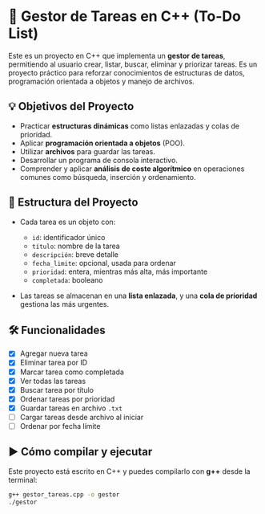 # 📝 Gestor de Tareas en C++ (To-Do List)

Este es un proyecto en C++ que implementa un **gestor de tareas**, permitiendo al usuario crear, listar, buscar, eliminar y priorizar tareas. Es un proyecto práctico para reforzar conocimientos de estructuras de datos, programación orientada a objetos y manejo de archivos.

## 💡 Objetivos del Proyecto

- Practicar **estructuras dinámicas** como listas enlazadas y colas de prioridad.
- Aplicar **programación orientada a objetos** (POO).
- Utilizar **archivos** para guardar las tareas.
- Desarrollar un programa de consola interactivo.
- Comprender y aplicar **análisis de coste algorítmico** en operaciones comunes como búsqueda, inserción y ordenamiento.

## 🧱 Estructura del Proyecto

- Cada tarea es un objeto con:

  - `id`: identificador único
  - `título`: nombre de la tarea
  - `descripción`: breve detalle
  - `fecha_limite`: opcional, usada para ordenar
  - `prioridad`: entera, mientras más alta, más importante
  - `completada`: booleano

- Las tareas se almacenan en una **lista enlazada**, y una **cola de prioridad** gestiona las más urgentes.

## 🛠 Funcionalidades

- [x] Agregar nueva tarea
- [x] Eliminar tarea por ID
- [x] Marcar tarea como completada
- [x] Ver todas las tareas
- [x] Buscar tarea por título
- [x] Ordenar tareas por prioridad
- [x] Guardar tareas en archivo `.txt`
- [ ] Cargar tareas desde archivo al iniciar
- [ ] Ordenar por fecha límite

## ▶️ Cómo compilar y ejecutar

Este proyecto está escrito en C++ y puedes compilarlo con **g++** desde la terminal:

```bash
g++ gestor_tareas.cpp -o gestor
./gestor
```
